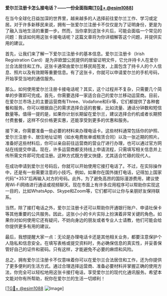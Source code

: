 **爱尔兰注册卡怎么接电话？——一份全面指南[[TG💪+ @esim1088](https://t.me/s/esim1088)]**

在当今全球化日益加深的世界里，越来越多的人选择前往爱尔兰工作、学习或定居。对于许多新移民来说，拥有一张爱尔兰注册卡不仅仅是为了证明身份，更是为了融入当地生活的重要一步。然而，当你拿到这张卡片后，可能会面临一个常见的问题：我该如何用这张卡接电话呢？这篇文章将为你详细解答这个问题，并提供实用的建议。

首先，让我们来了解一下爱尔兰注册卡的基本信息。爱尔兰注册卡（Irish Registration Card）是为非欧盟公民提供的居留证明文件，它允许持卡人在爱尔兰合法居住和工作。这张卡通常由爱尔兰移民局签发，上面包含了持卡人的个人信息、照片以及有效期等重要信息。有了这张卡，你就可以申请爱尔兰的手机号码，开始享受当地的通信服务。

那么，如何使用爱尔兰注册卡接电话呢？其实，这个过程并不复杂，只需要几个简单的步骤即可完成。首先，你需要选择一家适合自己的爱尔兰移动运营商。目前，在爱尔兰市场上的主要运营商有Three、Vodafone和Eir等，它们都提供了各种套餐和服务。你可以根据自己的需求选择合适的套餐，比如流量、通话分钟数和短信数量等。值得一提的是，如果你计划长期留在爱尔兰，建议选择合约机或者长期预付费套餐，这样不仅价格更实惠，还能享受到更多的优惠和服务。

接下来，你需要准备一些必要的材料来办理电话卡。这些材料通常包括你的护照、爱尔兰注册卡、居住地址证明（如水电费账单或租赁合同）以及一张近期的照片。准备好这些材料后，你可以亲自前往运营商的营业厅进行办理，也可以通过官方网站在线提交申请。现在，许多运营商都支持线上申请流程，只需填写相关信息并上传所需文件即可完成注册。这种方式既方便又快捷，尤其适合忙碌的现代人。

在成功申请到爱尔兰号码后，你就可以开始使用它接打电话了。不过，在实际操作中，还是有一些需要注意的小技巧。例如，如果你在国外拨打电话，记得加上国家代码“+353”后再输入对方的号码。此外，为了避免高昂的国际漫游费用，建议使用Wi-Fi网络进行通话或视频聊天。现在市面上有许多应用程序可以帮助你实现这一目的，比如WhatsApp、Skype和Zoom等，它们都可以让你与亲朋好友保持联系。

当然，除了接打电话之外，爱尔兰注册卡还可以帮助你开通银行账户、申请社保卡等其他重要的公共服务。因此，这张小小的卡片实际上扮演着非常关键的角色。如果你对如何使用它还有疑问，不妨向身边的朋友或者专业人士请教，他们可能会给你提供更多有用的建议。

最后，我想提醒大家一点：无论是办理电话卡还是其他相关业务，都要注意保护个人隐私和信息安全。在填写表格或提交资料时，务必确保信息的真实性，并妥善保管好自己的证件和密码。只有这样，才能避免不必要的麻烦和风险。

总之，拥有爱尔兰注册卡不仅意味着你可以在爱尔兰合法居住和工作，还为你提供了更多便利的生活方式。通过合理选择运营商、准备必要材料并掌握正确的使用方法，你完全可以轻松地用这张卡接打电话，享受爱尔兰的现代化通讯服务。希望本文能对你有所帮助，祝你在爱尔兰的生活一切顺利！

[[TG💪+ @esim1088](https://t.me/s/esim1088) ![Image](https://i.postimg.cc/4NQfJmqS/Snipaste-2025-05-13-00-14-12.png)]